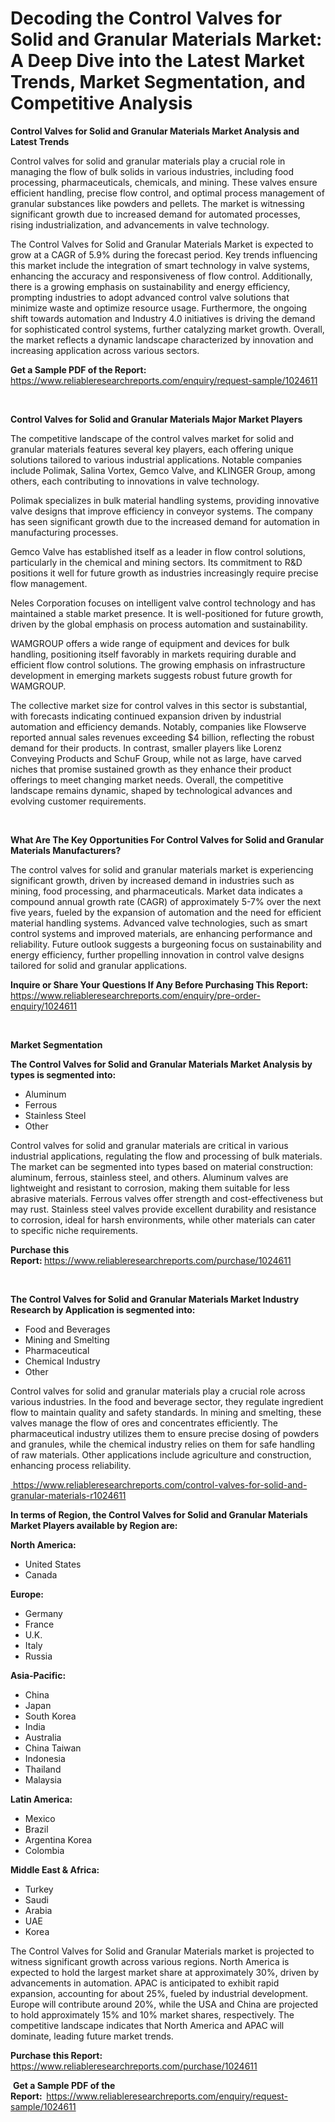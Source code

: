 <p><h1>Decoding the Control Valves for Solid and Granular Materials Market: A Deep Dive into the Latest Market Trends, Market Segmentation, and Competitive Analysis</h1></p><p><strong>Control Valves for Solid and Granular Materials Market Analysis and Latest Trends</strong></p>
<p><p>Control valves for solid and granular materials play a crucial role in managing the flow of bulk solids in various industries, including food processing, pharmaceuticals, chemicals, and mining. These valves ensure efficient handling, precise flow control, and optimal process management of granular substances like powders and pellets. The market is witnessing significant growth due to increased demand for automated processes, rising industrialization, and advancements in valve technology.</p><p>The Control Valves for Solid and Granular Materials Market is expected to grow at a CAGR of 5.9% during the forecast period. Key trends influencing this market include the integration of smart technology in valve systems, enhancing the accuracy and responsiveness of flow control. Additionally, there is a growing emphasis on sustainability and energy efficiency, prompting industries to adopt advanced control valve solutions that minimize waste and optimize resource usage. Furthermore, the ongoing shift towards automation and Industry 4.0 initiatives is driving the demand for sophisticated control systems, further catalyzing market growth. Overall, the market reflects a dynamic landscape characterized by innovation and increasing application across various sectors.</p></p>
<p><strong>Get a Sample PDF of the Report:&nbsp;</strong> <a href="https://www.reliableresearchreports.com/enquiry/request-sample/1024611?utm_campaign=2803&utm_medium=2&utm_source=Github&utm_content=ia&utm_term=18042025&utm_id=control-valves-for-solid-and-granular-materials">https://www.reliableresearchreports.com/enquiry/request-sample/1024611</a></p>
<p>&nbsp;</p>
<p><strong>Control Valves for Solid and Granular Materials Major Market Players</strong></p>
<p><p>The competitive landscape of the control valves market for solid and granular materials features several key players, each offering unique solutions tailored to various industrial applications. Notable companies include Polimak, Salina Vortex, Gemco Valve, and KLINGER Group, among others, each contributing to innovations in valve technology.</p><p>Polimak specializes in bulk material handling systems, providing innovative valve designs that improve efficiency in conveyor systems. The company has seen significant growth due to the increased demand for automation in manufacturing processes.</p><p>Gemco Valve has established itself as a leader in flow control solutions, particularly in the chemical and mining sectors. Its commitment to R&D positions it well for future growth as industries increasingly require precise flow management.</p><p>Neles Corporation focuses on intelligent valve control technology and has maintained a stable market presence. It is well-positioned for future growth, driven by the global emphasis on process automation and sustainability.</p><p>WAMGROUP offers a wide range of equipment and devices for bulk handling, positioning itself favorably in markets requiring durable and efficient flow control solutions. The growing emphasis on infrastructure development in emerging markets suggests robust future growth for WAMGROUP.</p><p>The collective market size for control valves in this sector is substantial, with forecasts indicating continued expansion driven by industrial automation and efficiency demands. Notably, companies like Flowserve reported annual sales revenues exceeding $4 billion, reflecting the robust demand for their products. In contrast, smaller players like Lorenz Conveying Products and SchuF Group, while not as large, have carved niches that promise sustained growth as they enhance their product offerings to meet changing market needs. Overall, the competitive landscape remains dynamic, shaped by technological advances and evolving customer requirements.</p></p>
<p>&nbsp;</p>
<p><strong>What Are The Key Opportunities For Control Valves for Solid and Granular Materials Manufacturers?</strong></p>
<p><p>The control valves for solid and granular materials market is experiencing significant growth, driven by increased demand in industries such as mining, food processing, and pharmaceuticals. Market data indicates a compound annual growth rate (CAGR) of approximately 5-7% over the next five years, fueled by the expansion of automation and the need for efficient material handling systems. Advanced valve technologies, such as smart control systems and improved materials, are enhancing performance and reliability. Future outlook suggests a burgeoning focus on sustainability and energy efficiency, further propelling innovation in control valve designs tailored for solid and granular applications.</p></p>
<p><strong>Inquire or Share Your Questions If Any Before Purchasing This Report:</strong> <a href="https://www.reliableresearchreports.com/enquiry/pre-order-enquiry/1024611?utm_campaign=2803&utm_medium=2&utm_source=Github&utm_content=ia&utm_term=18042025&utm_id=control-valves-for-solid-and-granular-materials">https://www.reliableresearchreports.com/enquiry/pre-order-enquiry/1024611</a></p>
<p>&nbsp;</p>
<p><strong>Market Segmentation</strong></p>
<p><strong>The Control Valves for Solid and Granular Materials Market Analysis by types is segmented into:</strong></p>
<p><ul><li>Aluminum</li><li>Ferrous</li><li>Stainless Steel</li><li>Other</li></ul></p>
<p><p>Control valves for solid and granular materials are critical in various industrial applications, regulating the flow and processing of bulk materials. The market can be segmented into types based on material construction: aluminum, ferrous, stainless steel, and others. Aluminum valves are lightweight and resistant to corrosion, making them suitable for less abrasive materials. Ferrous valves offer strength and cost-effectiveness but may rust. Stainless steel valves provide excellent durability and resistance to corrosion, ideal for harsh environments, while other materials can cater to specific niche requirements.</p></p>
<p><strong>Purchase this Report:&nbsp;</strong><a href="https://www.reliableresearchreports.com/purchase/1024611?utm_campaign=2803&utm_medium=2&utm_source=Github&utm_content=ia&utm_term=18042025&utm_id=control-valves-for-solid-and-granular-materials">https://www.reliableresearchreports.com/purchase/1024611</a></p>
<p>&nbsp;</p>
<p><strong>The Control Valves for Solid and Granular Materials Market Industry Research by Application is segmented into:</strong></p>
<p><ul><li>Food and Beverages</li><li>Mining and Smelting</li><li>Pharmaceutical</li><li>Chemical Industry</li><li>Other</li></ul></p>
<p><p>Control valves for solid and granular materials play a crucial role across various industries. In the food and beverage sector, they regulate ingredient flow to maintain quality and safety standards. In mining and smelting, these valves manage the flow of ores and concentrates efficiently. The pharmaceutical industry utilizes them to ensure precise dosing of powders and granules, while the chemical industry relies on them for safe handling of raw materials. Other applications include agriculture and construction, enhancing process reliability.</p></p>
<p><a href="https://www.reliableresearchreports.com/control-valves-for-solid-and-granular-materials-r1024611?utm_campaign=2803&utm_medium=2&utm_source=Github&utm_content=ia&utm_term=18042025&utm_id=control-valves-for-solid-and-granular-materials">&nbsp;https://www.reliableresearchreports.com/control-valves-for-solid-and-granular-materials-r1024611</a></p>
<p><strong>In terms of Region, the Control Valves for Solid and Granular Materials Market Players available by Region are:</strong></p>
<p>
    <p> <strong> North America: </strong>
        <ul>
            <li>United States</li>
            <li>Canada</li>
        </ul>
        </p> 
    <p> <strong> Europe: </strong>
        <ul>
            <li>Germany</li>
            <li>France</li>
            <li>U.K.</li>
            <li>Italy</li>
            <li>Russia</li>
        </ul>
        </p> 
    <p> <strong> Asia-Pacific: </strong>
        <ul>
            <li>China</li>
            <li>Japan</li>
            <li>South Korea</li>
            <li>India</li>
            <li>Australia</li>
            <li>China Taiwan</li>
            <li>Indonesia</li>
            <li>Thailand</li>
            <li>Malaysia</li>
        </ul>
        </p> 
    <p> <strong> Latin America: </strong>
        <ul>
            <li>Mexico</li>
            <li>Brazil</li>
            <li>Argentina Korea</li>
            <li>Colombia</li>
        </ul>
        </p> 
    <p> <strong> Middle East & Africa: </strong>
        <ul>
            <li>Turkey</li>
            <li>Saudi</li>
            <li>Arabia</li>
            <li>UAE</li>
            <li>Korea</li>
        </ul>
    </p>
    </p>
<p><p>The Control Valves for Solid and Granular Materials market is projected to witness significant growth across various regions. North America is expected to hold the largest market share at approximately 30%, driven by advancements in automation. APAC is anticipated to exhibit rapid expansion, accounting for about 25%, fueled by industrial development. Europe will contribute around 20%, while the USA and China are projected to hold approximately 15% and 10% market shares, respectively. The competitive landscape indicates that North America and APAC will dominate, leading future market trends.</p></p>
<p><strong>Purchase this Report: </strong><a href="https://www.reliableresearchreports.com/purchase/1024611?utm_campaign=2803&utm_medium=2&utm_source=Github&utm_content=ia&utm_term=18042025&utm_id=control-valves-for-solid-and-granular-materials">https://www.reliableresearchreports.com/purchase/1024611</a></p>
<p>&nbsp;<strong>Get a Sample PDF of the Report:&nbsp;&nbsp;</strong><a href="https://www.reliableresearchreports.com/enquiry/request-sample/1024611?utm_campaign=2803&utm_medium=2&utm_source=Github&utm_content=ia&utm_term=18042025&utm_id=control-valves-for-solid-and-granular-materials">https://www.reliableresearchreports.com/enquiry/request-sample/1024611</a></p>
<p><strong></strong></p>
<p><p></p><p></p><p></p></p>